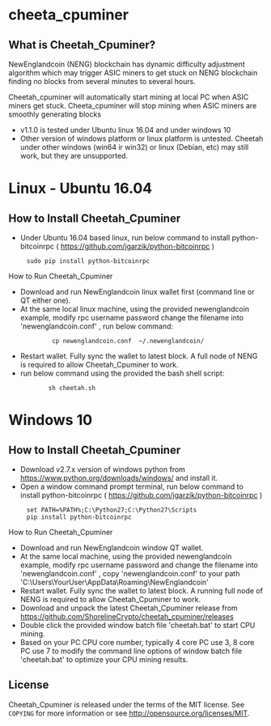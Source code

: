 cheeta_cpuminer
================================


What is Cheetah_Cpuminer?
----------------

NewEnglandcoin (NENG) blockchain has dynamic difficulty adjustment algorithm
which may trigger ASIC miners to get stuck on NENG blockchain finding no blocks
from several minutes to several hours.

Cheetah_cpuminer will automatically start mining at local PC when ASIC miners get stuck.
Cheeta_cpuminer will stop mining when ASIC miners are smoothly generating blocks 
 
 - v1.1.0 is tested under Ubuntu linux 16.04 and under windows 10
 - Other version of windows platform or linux platform is untested.  Cheetah under other windows (win64 ir win32) or linux (Debian, etc)
   may still work, but they are unsupported.


Linux - Ubuntu 16.04
===============================

How to Install Cheetah_Cpuminer
----------------

 - Under Ubuntu 16.04 based linux, run below command to install python-bitcoinrpc 
   ( https://github.com/jgarzik/python-bitcoinrpc )
``` 
     sudo pip install python-bitcoinrpc
```

How to Run Cheetah_Cpuminer 
 - Download and run NewEnglandcoin linux wallet first (command line or QT either one). 
 - At the same local linux machine, using the provided newenglandcoin example, modify rpc username password change the filename 
 into 'newenglandcoin.conf' , run below command:
```
            cp newenglandcoin.conf  ~/.newenglandcoin/
```
 -  Restart wallet.   Fully sync the wallet to latest block. A full node of NENG is required to allow Cheetah_Cpuminer to work.
 - run below command using the provided the bash shell script:
 ```
            sh cheetah.sh
 ```
 
 
 Windows 10
===============================

How to Install Cheetah_Cpuminer
----------------
 - Download v2.7.x version of windows python from https://www.python.org/downloads/windows/ and install it.
 - Open a window command prompt terminal, run below command to install python-bitcoinrpc 
   ( https://github.com/jgarzik/python-bitcoinrpc )
```
     set PATH=%PATH%;C:\Python27;C:\Python27\Scripts
     pip install python-bitcoinrpc
```

How to Run Cheetah_Cpuminer 
 - Download and run NewEnglandcoin window QT wallet. 
 - At the same local machine, using the provided newenglandcoin example, modify rpc username password and change the filename 
 into 'newenglandcoin.conf' ,  copy 'newenglandcoin.conf'  to your path 'C:\Users\YourUser\AppData\Roaming\NewEnglandcoin'
 - Restart wallet.   Fully sync the wallet to latest block. A running full node of NENG is required to allow Cheetah_Cpuminer to work.
 - Download and unpack the latest Cheetah_Cpuminer release from https://github.com/ShorelineCrypto/cheetah_cpuminer/releases
 - Double click the provided window batch file 'cheetah.bat' to start CPU mining.   
 - Based on your PC CPU core number, typically 4 core PC use 3, 8 core PC use 7 to modify the command line options of window batch file 'cheetah.bat' to optimize
 your CPU mining results. 
 

License
-------

Cheetah_Cpuminer is released under the terms of the MIT license. See `COPYING` for more
information or see http://opensource.org/licenses/MIT.


